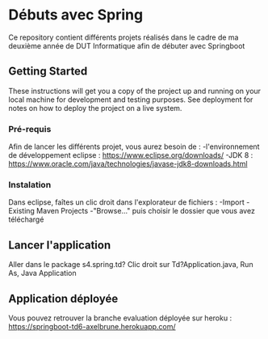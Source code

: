 # Débuts avec Spring
Ce repository contient différents projets réalisés dans le cadre de ma deuxième année de DUT Informatique afin de débuter avec Springboot

## Getting Started

These instructions will get you a copy of the project up and running on your local machine for development and testing purposes. See deployment for notes on how to deploy the project on a live system.

### Pré-requis

Afin de lancer les différents projet, vous aurez besoin de : 
-l'environnement de développement eclipse : https://www.eclipse.org/downloads/
-JDK 8 : https://www.oracle.com/java/technologies/javase-jdk8-downloads.html


### Instalation
Dans eclipse, faîtes un clic droit dans l'explorateur de fichiers :
-Import
-Existing Maven Projects
-"Browse..." puis choisir le dossier que vous avez téléchargé

## Lancer l'application
Aller dans le package s4.spring.td?
Clic droit sur Td?Application.java, Run As, Java Application

## Application déployée

Vous pouvez retrouver la branche evaluation déployée sur heroku : https://springboot-td6-axelbrune.herokuapp.com/
